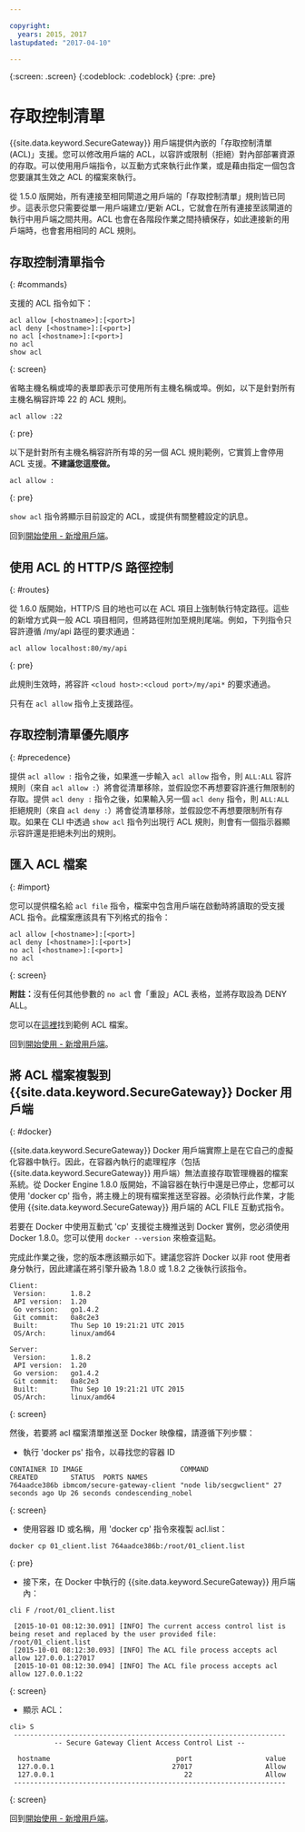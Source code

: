 ```yaml
---

copyright:
  years: 2015, 2017
lastupdated: "2017-04-10"

---
```

{:screen: .screen}
{:codeblock: .codeblock}
{:pre: .pre}

# 存取控制清單

{{site.data.keyword.SecureGateway}} 用戶端提供內嵌的「存取控制清單 (ACL)」支援。您可以修改用戶端的 ACL，以容許或限制（拒絕）對內部部署資源的存取。可以使用用戶端指令，以互動方式來執行此作業，或是藉由指定一個包含您要讓其生效之 ACL 的檔案來執行。

從 1.5.0 版開始，所有連接至相同閘道之用戶端的「存取控制清單」規則皆已同步。這表示您只需要從單一用戶端建立/更新 ACL，它就會在所有連接至該閘道的執行中用戶端之間共用。ACL 也會在各階段作業之間持續保存，如此連接新的用戶端時，也會套用相同的 ACL 規則。

## 存取控制清單指令
{: #commands}

支援的 ACL 指令如下：

```
acl allow [<hostname>]:[<port>]
acl deny [<hostname>]:[<port>]
no acl [<hostname>]:[<port>]
no acl
show acl
```
{: screen}

省略主機名稱或埠的表單即表示可使用所有主機名稱或埠。例如，以下是針對所有主機名稱容許埠 22 的 ACL 規則。

```
acl allow :22
```
{: pre}

以下是針對所有主機名稱容許所有埠的另一個 ACL 規則範例，它實質上會停用 ACL 支援。<b>不建議您這麼做。</b>

```
acl allow :
```
{: pre}

`show acl` 指令將顯示目前設定的 ACL，或提供有關整體設定的訊息。

回到[開始使用 - 新增用戶端](/docs/services/SecureGateway/securegateway_client.html)。

## 使用 ACL 的 HTTP/S 路徑控制
{: #routes}

從 1.6.0 版開始，HTTP/S 目的地也可以在 ACL 項目上強制執行特定路徑。這些的新增方式與一般 ACL 項目相同，但將路徑附加至規則尾端。例如，下列指令只容許遵循 /my/api 路徑的要求通過：

```
acl allow localhost:80/my/api
```
{: pre}

此規則生效時，將容許 `<cloud host>:<cloud port>/my/api*` 的要求通過。

只有在 `acl allow` 指令上支援路徑。

## 存取控制清單優先順序
{: #precedence}

提供 `acl allow :` 指令之後，如果進一步輸入 `acl allow` 指令，則 `ALL:ALL` 容許規則（來自 `acl allow :`）將會從清單移除，並假設您不再想要容許進行無限制的存取。提供 `acl deny :` 指令之後，如果輸入另一個 `acl deny` 指令，則 `ALL:ALL` 拒絕規則（來自 `acl deny :`）將會從清單移除，並假設您不再想要限制所有存取。如果在 CLI 中透過
`show acl` 指令列出現行 ACL 規則，則會有一個指示器顯示容許還是拒絕未列出的規則。

## 匯入 ACL 檔案
{: #import}

您可以提供檔名給 `acl file` 指令，檔案中包含用戶端在啟動時將讀取的受支援 ACL 指令。此檔案應該具有下列格式的指令：

```
acl allow [<hostname>]:[<port>]
acl deny [<hostname>]:[<port>]
no acl [<hostname>]:[<port>]
no acl
```
{: screen}

<b>附註：</b>沒有任何其他參數的 `no acl` 會「重設」ACL 表格，並將存取設為 DENY ALL。

您可以在[這裡](/docs/services/SecureGateway/securegateway_acl-file.html)找到範例 ACL 檔案。

回到[開始使用 - 新增用戶端](/docs/services/SecureGateway/securegateway_client.html)。

## 將 ACL 檔案複製到 {{site.data.keyword.SecureGateway}} Docker 用戶端
{: #docker}

{{site.data.keyword.SecureGateway}} Docker 用戶端實際上是在它自己的虛擬化容器中執行。因此，在容器內執行的處理程序（包括 {{site.data.keyword.SecureGateway}} 用戶端）無法直接存取管理機器的檔案系統。從 Docker Engine 1.8.0 版開始，不論容器在執行中還是已停止，您都可以使用 'docker cp' 指令，將主機上的現有檔案推送至容器。必須執行此作業，才能使用 {{site.data.keyword.SecureGateway}} 用戶端的 ACL FILE 互動式指令。

若要在 Docker 中使用互動式 'cp' 支援從主機推送到 Docker 實例，您必須使用 Docker 1.8.0。您可以使用 `docker --version` 來檢查這點。

完成此作業之後，您的版本應該顯示如下。建議您容許 Docker 以非 root 使用者身分執行，因此建議在將引擎升級為 1.8.0 或 1.8.2 之後執行該指令。

```
Client:
 Version:      1.8.2
 API version:  1.20
 Go version:   go1.4.2
 Git commit:   0a8c2e3
 Built:        Thu Sep 10 19:21:21 UTC 2015
 OS/Arch:      linux/amd64

Server:
 Version:      1.8.2
 API version:  1.20
 Go version:   go1.4.2
 Git commit:   0a8c2e3
 Built:        Thu Sep 10 19:21:21 UTC 2015
 OS/Arch:      linux/amd64
```
{: screen}

然後，若要將 acl 檔案清單推送至 Docker 映像檔，請遵循下列步驟：

- 執行 'docker ps' 指令，以尋找您的容器 ID

```
CONTAINER ID IMAGE                        COMMAND                CREATED        STATUS  PORTS NAMES
764aadce386b ibmcom/secure-gateway-client "node lib/secgwclient" 27 seconds ago Up 26 seconds condescending_nobel
```
{: screen}

- 使用容器 ID 或名稱，用 'docker cp' 指令來複製 acl.list：

```
docker cp 01_client.list 764aadce386b:/root/01_client.list
```
{: pre}

- 接下來，在 Docker 中執行的 {{site.data.keyword.SecureGateway}} 用戶端內：

```
cli F /root/01_client.list

 [2015-10-01 08:12:30.091] [INFO] The current access control list is being reset and replaced by the user provided file: /root/01_client.list
 [2015-10-01 08:12:30.093] [INFO] The ACL file process accepts acl allow 127.0.0.1:27017
 [2015-10-01 08:12:30.094] [INFO] The ACL file process accepts acl allow 127.0.0.1:22
```
{: screen}

- 顯示 ACL：

```
cli> S
 -------------------------------------------------------------------
           -- Secure Gateway Client Access Control List --          

  hostname                               port                  value
  127.0.0.1                             27017                  Allow
  127.0.0.1                                22                  Allow
 -------------------------------------------------------------------
```
{: screen}

回到[開始使用 - 新增用戶端](/docs/services/SecureGateway/securegateway_client.html)。
